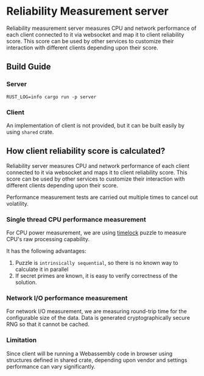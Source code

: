# Reliability Measurement server
Reliability measurement server measures CPU and network performance of each client connected to it via websocket and map it to
client reliability score. This score can be used by other services to customize their interaction with different clients depending 
upon their score.

## Build Guide

### Server

```
RUST_LOG=info cargo run -p server
```

### Client

An implementation of client is not provided, but it can be built easily by using `shared` crate.

## How client reliability score is calculated?

Reliability server measures CPU and network performance of each client connected to it via websocket and maps it to client reliability score. This score can be used by other services to customize their interaction with different clients depending upon their score. 

Performance measurement tests are carried out multiple times to cancel out volatility. 

### Single thread CPU performance measurement

For CPU power measurement, we are using [timelock](http://bitsavers.trailing-edge.com/pdf/mit/lcs/tr/MIT-LCS-TR-684.pdf) puzzle to measure
CPU's raw processing capability. 

It has the following advantages:
1) Puzzle is `intrinsically sequential`, so there is no known way to calculate it in parallel
2) If secret primes are known, it is easy to verify correctness of the solution.

### Network I/O performance measurement

For network I/O measurement, we are measuring round-trip time for the configurable size of the data. Data is generated cryptographically secure RNG so that it cannot be cached.

### Limitation

Since client will be running a Webassembly code in browser using structures defined in shared crate, depending upon vendor and settings performance can vary significantly.
